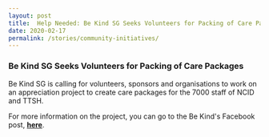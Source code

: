 ```yaml
---
layout: post
title:  Help Needed: Be Kind SG Seeks Volunteers for Packing of Care Packages
date: 2020-02-17
permalink: /stories/community-initiatives/
---
```


### Be Kind SG Seeks Volunteers for Packing of Care Packages

Be Kind SG is calling for volunteers, sponsors and organisations to work on an appreciation project to create care packages for the 7000 staff of NCID and TTSH.

For more information on the project, you can go to the Be Kind's Facebook post, **[here](https://m.facebook.com/story.php?story_fbid=2561559524124214&id=1902702213343285#_=_)**.
